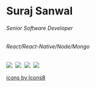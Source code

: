 

<!-- ## Hi there 👋
**surajSanwal/surajSanwal** is a ✨ _special_ ✨ repository because its `README.md` (this file) appears on your GitHub profile.

Here are some ideas to get you started:

- 🔭 I’m currently working on ...
- 🌱 I’m currently learning ...
- 👯 I’m looking to collaborate on ...
- 🤔 I’m looking for help with ...
- 💬 Ask me about ...
- 📫 How to reach me: ...
- 😄 Pronouns: ...
- ⚡ Fun fact: ...
-->



# Suraj Sanwal
###### Senior Software Developer
###### React/React-Native/Node/Mongo

<span align="center">
<a href="mailto:sonusanwal65@gmail.com" target="_blank"><img src="https://img.icons8.com/fluent/50/000000/gmail--v2.png"/></a>&nbsp;	
<a href="https://twitter.com/im_sanwal" target="_blank"><img src="https://img.icons8.com/color/48/000000/twitter--v2.png"/></a>&nbsp;
<a href="https://facebook.com/swraporians" target="_blank"><img src="https://img.icons8.com/color/48/000000/facebook-circled--v2.png"/></a>&nbsp;
<a href="https://api.whatsapp.com/send/?phone=919760843156&text=Hi%20Suraj,%20I%20want%20to%20connect%20with%20you%20on%20WhatsApp!" target="_blank"><img src="https://img.icons8.com/color/48/000000/whatsapp--v4.png"/></a>&nbsp;
<!-- <a href="live:sonusanwal65" target="_blank"><img src="https://img.icons8.com/cute-clipart/64/000000/skype.png"/></a>&nbsp; -->
</span>


<a href="https://icons8.com/icon/qyRpAggnV0zH">icons by Icons8</a>
